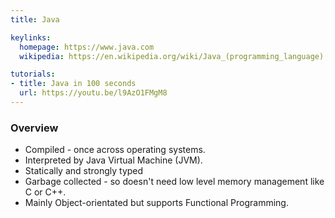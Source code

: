```yaml
---
title: Java

keylinks: 
  homepage: https://www.java.com
  wikipedia: https://en.wikipedia.org/wiki/Java_(programming_language)

tutorials:
- title: Java in 100 seconds 
  url: https://youtu.be/l9AzO1FMgM8
---
```


### Overview 

- Compiled - once across operating systems. 
- Interpreted by Java Virtual Machine (JVM).
- Statically and strongly typed
- Garbage collected - so doesn't need low level memory management like C or C++.
- Mainly Object-orientated but supports Functional Programming.
